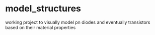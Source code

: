 # model_structures

working project to visually model pn diodes and eventually transistors based on their material properties
